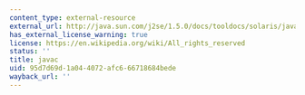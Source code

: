 ```yaml
---
content_type: external-resource
external_url: http://java.sun.com/j2se/1.5.0/docs/tooldocs/solaris/javac.html
has_external_license_warning: true
license: https://en.wikipedia.org/wiki/All_rights_reserved
status: ''
title: javac
uid: 95d7d69d-1a04-4072-afc6-66718684bede
wayback_url: ''
---
```


